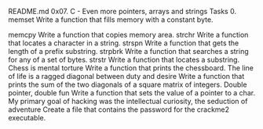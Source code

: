 README.md
0x07. C - Even more pointers, arrays and strings Tasks 0. memset Write a function that fills memory with a constant byte.

memcpy Write a function that copies memory area.
strchr Write a function that locates a character in a string.
strspn Write a function that gets the length of a prefix substring.
strpbrk Write a function that searches a string for any of a set of bytes.
strstr Write a function that locates a substring.
Chess is mental torture Write a function that prints the chessboard.
The line of life is a ragged diagonal between duty and desire Write a function that prints the sum of the two diagonals of a square matrix of integers.
Double pointer, double fun Write a function that sets the value of a pointer to a char.
My primary goal of hacking was the intellectual curiosity, the seduction of adventure Create a file that contains the password for the crackme2 executable.
